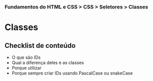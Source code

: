 ### Fundamentos do HTML e CSS > CSS > Seletores > Classes

# Classes

## Checklist de conteúdo
- O que são IDs
- Qual a diferença deles e as classes
- Porque utilizar
- Porque sempre criar IDs usando PascalCase ou snakeCase
